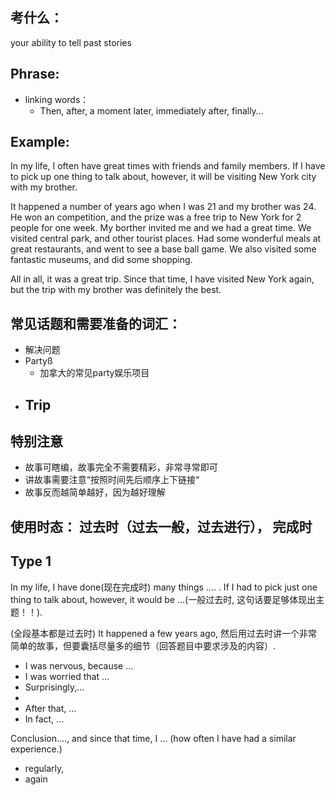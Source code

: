 ## 考什么：
your ability to tell past stories

## Phrase:
- linking words：
	- Then, after, a moment later, immediately after, finally…


## Example:
In my life, I often have great times with friends and family members. If I have to pick up one thing 
to talk about, however, it will be visiting New York city with my brother.

 It happened a number of years
ago when I was 21 and my brother was 24.  He won an competition, and the prize was a free trip to 
New York for 2 people for one week. My borther invited me and we had a great time. We visited central 
park, and other tourist places. Had some wonderful meals at great restaurants,  and went to see a base
ball game. We also visited some fantastic museums, and did some shopping. 

All in all, it was a great trip. Since that time, I have visited New York again, but the trip with my
brother was definitely the best.


## 常见话题和需要准备的词汇：
- 解决问题
- Partyß
	- 加拿大的常见party娱乐项目
- Trip
	- 

## 特别注意
- 故事可瞎编，故事完全不需要精彩，非常寻常即可
- 讲故事需要注意“按照时间先后顺序上下链接“
- 故事反而越简单越好，因为越好理解


## 使用时态： 过去时（过去一般，过去进行）， 完成时

## Type 1
In my life, I have done(现在完成时) many things .... . If I had to pick just one thing to talk about,
however, it would be ...(一般过去时, 这句话要足够体现出主题！！).

(全段基本都是过去时) It happened a few years ago, 然后用过去时讲一个非常简单的故事，但要囊括尽量多的细节（回答题目中要求涉及的内容）.
-	I was nervous, because ...
-	I was worried that ...
- 	Surprisingly,...
-
-	After that, ...
-	In fact, ...

Conclusion...., and since that time, I ... (how often I have had a similar experience.)
-	regularly,
-	again
